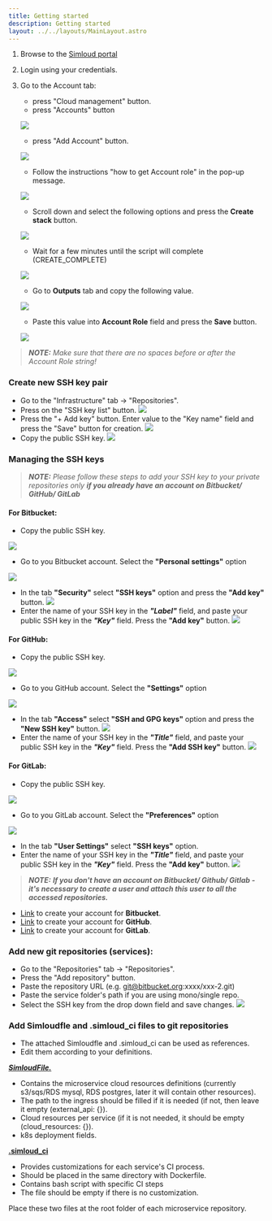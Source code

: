 ```yaml
---
title: Getting started
description: Getting started
layout: ../../layouts/MainLayout.astro
---
```


1. Browse to the [Simloud portal](https://portal.simloud.com/)
2. Login using your credentials.
3. Go to the Account tab:

   - press "Cloud management" button.
   - press "Accounts" button

   ![](/img/onboarding/intro/new1.png)

   - press "Add Account" button.

   ![](/img/onboarding/intro/new2.png)

   - Follow the instructions "how to get Account role" in the pop-up message.

   ![](/img/onboarding/intro/12.png)

   - Scroll down and select the following options and press the **Create stack** button.

   ![](/img/onboarding/intro/image6.png)

   - Wait for a few minutes until the script will complete (CREATE_COMPLETE)

   ![](/img/onboarding/intro/new3.png)

   - Go to **Outputs** tab and copy the following value.

   ![](/img/onboarding/intro/new4.png)

   - Paste this value into **Account Role** field and press the **Save** button.

   ![](/img/onboarding/intro/new5.png)

> **_NOTE:_** _Make sure that there are no spaces before or after the Account Role string!_

### Create new SSH key pair

- Go to the "Infrastructure" tab -> "Repositories".
- Press on the "SSH key list" button.
  ![](/img/onboarding/intro/image100.png)
- Press the "+ Add key" button. Enter value to the "Key name" field and press the "Save" button for creation.
  ![](/img/onboarding/intro/image101.png)
- Copy the public SSH key.
  ![](/img/onboarding/intro/image12.png)

### Managing the SSH keys

> **_NOTE:_** _Please follow these steps to add your SSH key to your private repositories only **if you already have an account on Bitbucket/ GitHub/ GitLab**_

#### **For Bitbucket**:

- Copy the public SSH key.

![](/img/onboarding/intro/image12.png)

- Go to you Bitbucket account. Select the **"Personal settings"** option

![](/img/onboarding/intro/14.png)

- In the tab **"Security"** select **"SSH keys"** option and press the **"Add key"** button.
  ![](/img/onboarding/intro/15.png)
- Enter the name of your SSH key in the **_"Label"_** field, and paste your public SSH key in the **_"Key"_** field. Press the **"Add key"** button.
  ![](/img/onboarding/intro/16.png)

#### **For GitHub**:

- Copy the public SSH key.

![](/img/onboarding/intro/image12.png)

- Go to you GitHub account. Select the **"Settings"** option

![](/img/onboarding/intro/17.png)

- In the tab **"Access"** select **"SSH and GPG keys"** option and press the **"New SSH key"** button.
  ![](/img/onboarding/intro/18.png)
- Enter the name of your SSH key in the **_"Title"_** field, and paste your public SSH key in the **_"Key"_** field. Press the **"Add SSH key"** button.
  ![](/img/onboarding/intro/19.png)

#### **For GitLab**:

- Copy the public SSH key.

![](/img/onboarding/intro/image12.png)

- Go to you GitLab account. Select the **"Preferences"** option

![](/img/onboarding/intro/20.png)

- In the tab **"User Settings"** select **"SSH keys"** option.
- Enter the name of your SSH key in the **_"Title"_** field, and paste your public SSH key in the **_"Key"_** field. Press the **"Add key"** button.
  ![](/img/onboarding/intro/21.png)

> **_NOTE:_** _**If you don't have an account on Bitbucket/ Github/ Gitlab - it's necessary to create a user and attach this user to all the accessed repositories.**_

- [Link](https://id.atlassian.com/) to create your account for **Bitbucket**.
- [Link](https://github.com/login) to create your account for **GitHub**.
- [Link](https://gitlab.com/users/sign_in) to create your account for **GitLab**.

### Add new git repositories (services):

- Go to the "Repositories" tab -> "Repositories".
- Press the "Add repository" button.
- Paste the repository URL (e.g. git@bitbucket.org:xxxx/xxx-2.git)
- Paste the service folder's path if you are using mono/single repo.
- Select the SSH key from the drop down field and save changes.
  ![](/img/onboarding/intro/13.png)

### Add Simloudfle and .simloud_ci files to git repositories

- The attached Simloudfle and .simloud_ci can be used as references.
- Edit them according to your definitions.

[**_SimloudFile._**](/en/simloudfile.yaml)

- Contains the microservice cloud resources definitions (currently s3/sqs/RDS mysql, RDS postgres, later it will contain other resources).
- The path to the ingress should be filled if it is needed (if not, then leave it empty (external_api: {}).
- Cloud resources per service (if it is not needed, it should be empty (cloud_resources: {}).
- k8s deployment fields.

[**.simloud_ci**](/en/simloud-pipeline.yaml)

- Provides customizations for each service's CI process.
- Should be placed in the same directory with Dockerfile.
- Contains bash script with specific CI steps
- The file should be empty if there is no customization.

Place these two files at the root folder of each microservice repository.
